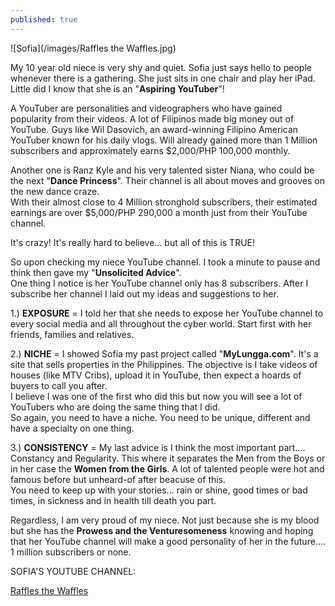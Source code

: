 ```yaml
---
published: true
---
```

![Sofia](/images/Raffles the Waffles.jpg)

My 10 year old niece is very shy and quiet. Sofia just says hello to people whenever there is a gathering. She just sits in one chair and play her iPad.   
Little did I know that she is an "**Aspiring YouTuber**"!

A YouTuber are personalities and videographers who have gained popularity from their videos. A lot of Filipinos made big money out of YouTube. Guys like Wil Dasovich, an award-winning Filipino American YouTuber known for his daily vlogs. Will already gained more than 1 Million subscribers and approximately earns $2,000/PHP 100,000 monthly. 

Another one is Ranz Kyle and his very talented sister Niana, who could be the next "**Dance Princess**". Their channel is all about moves and grooves on the new dance craze.   
With their almost close to 4 Million stronghold subscribers, their estimated earnings are over $5,000/PHP 290,000 a month just from their YouTube channel.

It's crazy! It's really hard to believe... but all of this is TRUE!

So upon checking my niece YouTube channel. I took a minute to pause and think then gave my "**Unsolicited Advice**".   
One thing I notice is her YouTube channel only has 8 subscribers. After I subscribe her channel I laid out my ideas and suggestions to her.

1.) **EXPOSURE** =  I told her that she needs to expose her YouTube channel to every social media and all throughout the cyber world. Start first with her friends, families and relatives. 

2.) **NICHE**  =  I showed Sofia my past project called "**MyLungga.com**". It's a site that sells properties in the Philippines. The objective is I take videos of houses (like MTV Cribs), upload it in YouTube, then expect a hoards of buyers to call you after.   
I believe I was one of the first who did this but now you will see a lot of YouTubers who are doing the same thing that I did.   
So again, you need to have a niche. You need to be unique, different and have a specialty on one thing.

3.) **CONSISTENCY**  =  My last advice is I think the most important part.... Constancy and Regularity. This where it separates the Men from the Boys or in her case the **Women from the Girls**. A lot of talented people were hot and famous before but unheard-of after beacuse of this.   
You need to keep up with your stories... rain or shine, good times or bad times, in sickness and in health till death you part.


Regardless, I am very proud of my niece. Not just because she is my blood but she has the **Prowess and the Venturesomeness** knowing and hoping that her YouTube channel will make a good personality of her in the future.... 1 million subscribers or none.

SOFIA'S YOUTUBE CHANNEL:

[Raffles the Waffles](https://www.youtube.com/watch?v=w1QYXtuRGOo)